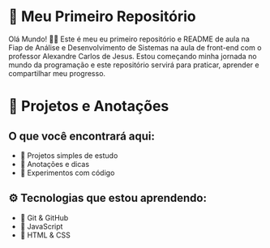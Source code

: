 # 🚀 Meu Primeiro Repositório
Olá Mundo! 👋🏻
Este é meu eu primeiro repositório e README de aula na Fiap de Análise e Desenvolvimento de Sistemas na aula de front-end com o professor Alexandre Carlos de Jesus.
Estou começando minha jornada no mundo da programação e este repositório servirá para praticar, aprender e compartilhar meu progresso.

# 📂 Projetos e Anotações

## O que você encontrará aqui:
- 📌 Projetos simples de estudo
- 📝 Anotações e dicas
- 🧪 Experimentos com código

## ⚙️ Tecnologias que estou aprendendo:
- 🔹 Git & GitHub
- 🔹 JavaScript
- 🔹 HTML & CSS
